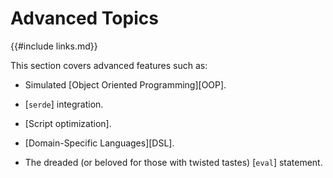 Advanced Topics
===============

{{#include links.md}}

This section covers advanced features such as:

* Simulated [Object Oriented Programming][OOP].

* [`serde`] integration.

* [Script optimization].

* [Domain-Specific Languages][DSL].

* The dreaded (or beloved for those with twisted tastes) [`eval`] statement.
